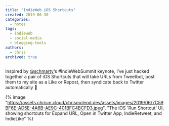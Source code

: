 ```yaml
---
title: "IndieWeb iOS Shortcuts"
created: 2019-06-30
categories:
  - notes
tags:
  - indieweb
  - social-media
  - blogging-tools
authors:
  - chris
archived: true
---
```


Inspired by [@schmarty](https://martymcgui.re/)‘s #IndieWebSummit keynote, I’ve just hacked together a pair of iOS Shortcuts that will take URLs from Tweetbot, post them to my site as a Like or Repost, then syndicate back to Twitter automatically 🙌

{% image "https://assets.chrism.cloud/chrismcleod.dev/assets/images/2019/06/7C59BF6E-AD5E-4A6B-AE9C-401BFC4BCFD3.jpeg", "The iOS 'Run Shortcut' UI, showing shortcuts for Expand URL, Open in Twitter App, IndieRetweet, and IndieLike" %}
